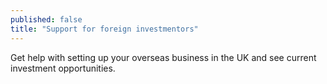 ```yaml
---
published: false
title: "Support for foreign investmentors"
---
```

Get help with setting up your overseas business in the UK and see current investment opportunities.
